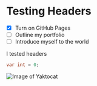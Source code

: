 # Testing Headers

- [x] Turn on GitHub Pages
- [ ] Outline my portfolio
- [ ] Introduce myself to the world

I tested headers

``` c#
var int = 0;
```

![Image of Yaktocat](https://octodex.github.com/images/yaktocat.png)
